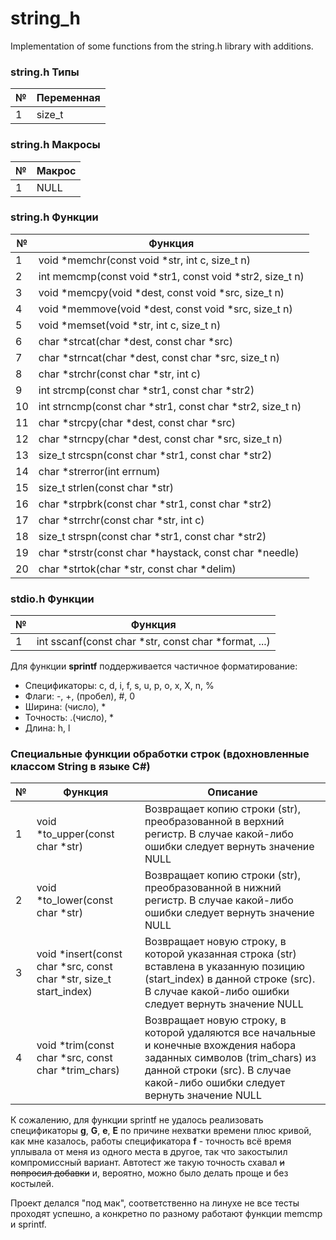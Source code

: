 # string_h
Implementation of some functions from the string.h library with additions.

### string.h Типы

| № | Переменная |
| ------ | ------ |
| 1 | size_t |
	
### string.h Макросы

| № | Макрос |
| ------ | ------ |
| 1 | NULL |

### string.h Функции

| № | Функция |
| ------ | ------ |
| 1 | void *memchr(const void *str, int c, size_t n) |
| 2 | int memcmp(const void *str1, const void *str2, size_t n) |
| 3 | void *memcpy(void *dest, const void *src, size_t n) | 
| 4 | void *memmove(void *dest, const void *src, size_t n) | 
| 5 | void *memset(void *str, int c, size_t n) |
| 6 | char *strcat(char *dest, const char *src) | 
| 7 | char *strncat(char *dest, const char *src, size_t n) |
| 8	| char *strchr(const char *str, int c) | 
| 9 | int strcmp(const char *str1, const char *str2) | 
| 10 | int strncmp(const char *str1, const char *str2, size_t n) | 
| 11 | char *strcpy(char *dest, const char *src) | 
| 12 | char *strncpy(char *dest, const char *src, size_t n) | 
| 13 | size_t strcspn(const char *str1, const char *str2) | 
| 14 | char *strerror(int errnum) | 
| 15 | size_t strlen(const char *str) | 
| 16 | char *strpbrk(const char *str1, const char *str2) | 
| 17 | char *strrchr(const char *str, int c) | 
| 18 | size_t strspn(const char *str1, const char *str2) | 
| 19 | char *strstr(const char *haystack, const char *needle) | 
| 20 | char *strtok(char *str, const char *delim) | 

### stdio.h Функции

| № | Функция |
| ------ | ------ |
| 1 | int sscanf(const char *str, const char *format, ...) |

Для функции **sprintf** поддерживается частичное форматирование:
  - Спецификаторы: c, d, i, f, s, u, p, o, x, X, n, %
  - Флаги: -, +, (пробел), #, 0
  - Ширина: (число), *
  - Точность: .(число), *
  - Длина: h, l

### Специальные функции обработки строк (вдохновленные классом String в языке C#)

| № | Функция | Описание |
| ------ | ------ | ------ |
| 1 | void *to_upper(const char *str) | Возвращает копию строки (str), преобразованной в верхний регистр. В случае какой-либо ошибки следует вернуть значение NULL |
| 2 | void *to_lower(const char *str) | Возвращает копию строки (str), преобразованной в нижний регистр. В случае какой-либо ошибки следует вернуть значение NULL |
| 3 | void *insert(const char *src, const char *str, size_t start_index) | Возвращает новую строку, в которой указанная строка (str) вставлена в указанную позицию (start_index) в данной строке (src). В случае какой-либо ошибки следует вернуть значение NULL |
| 4 | void *trim(const char *src, const char *trim_chars) | Возвращает новую строку, в которой удаляются все начальные и конечные вхождения набора заданных символов (trim_chars) из данной строки (src). В случае какой-либо ошибки следует вернуть значение NULL |


К сожалению, для функции sprintf не удалось реализовать спецификаторы **g**, **G**, **e**, **E** по причине нехватки времени плюс кривой, как мне казалось, работы спецификатора **f** - точность всё время уплывала от меня из одного места в другое, так что закостылил компромиссный вариант. Автотест же такую точность схавал ~~и попросил добавки~~ и, вероятно, можно было делать проще и без костылей.

Проект делался "под мак", соответственно на линухе не все тесты проходят успешно, а конкретно по разному работают функции memcmp и sprintf.